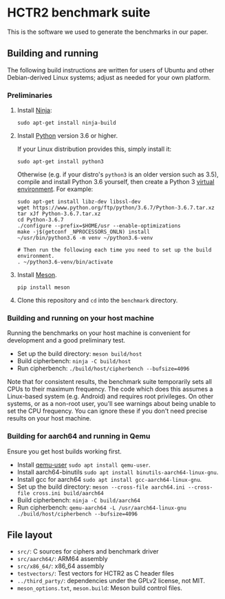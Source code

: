 # HCTR2 benchmark suite

This is the software we used to generate the benchmarks in our paper.

## Building and running

The following build instructions are written for users of Ubuntu and other
Debian-derived Linux systems; adjust as needed for your own platform.

### Preliminaries

1. Install [Ninja](https://ninja-build.org/):

       sudo apt-get install ninja-build

2. Install [Python](https://www.python.org/) version 3.6 or higher.

   If your Linux distribution provides this, simply install it:

       sudo apt-get install python3

   Otherwise (e.g. if your distro's `python3` is an older version such as 3.5),
   compile and install Python 3.6 yourself, then create a Python 3 [virtual
   environment](https://docs.python.org/3/library/venv.html).  For example:

       sudo apt-get install libz-dev libssl-dev
       wget https://www.python.org/ftp/python/3.6.7/Python-3.6.7.tar.xz
       tar xJf Python-3.6.7.tar.xz
       cd Python-3.6.7
       ./configure --prefix=$HOME/usr --enable-optimizations
       make -j$(getconf _NPROCESSORS_ONLN) install
       ~/usr/bin/python3.6 -m venv ~/python3.6-venv

       # Then run the following each time you need to set up the build environment.
       . ~/python3.6-venv/bin/activate

3. Install [Meson](https://mesonbuild.com/).

       pip install meson

4. Clone this repository and `cd` into the `benchmark` directory.

### Building and running on your host machine

Running the benchmarks on your host machine is convenient for development and a
good preliminary test.

* Set up the build directory: `meson build/host`
* Build cipherbench: `ninja -C build/host`
* Run cipherbench: `./build/host/cipherbench --bufsize=4096`

Note that for consistent results, the benchmark suite temporarily sets all CPUs
to their maximum frequency.  The code which does this assumes a Linux-based
system (e.g. Android) and requires root privileges.  On other systems, or as a
non-root user, you'll see warnings about being unable to set the CPU frequency.
You can ignore these if you don't need precise results on your host machine.

### Building for aarch64 and running in Qemu

Ensure you get host builds working first.

* Install [qemu-user](https://qemu-project.gitlab.io/qemu/user/index.html) `sudo apt install qemu-user`.
* Install aarch64-binutils `sudo apt install binutils-aarch64-linux-gnu`.
* Install gcc for aarch64 `sudo apt install gcc-aarch64-linux-gnu`.
* Set up the build directory: `meson --cross-file aarch64.ini --cross-file cross.ini build/aarch64`
* Build cipherbench: `ninja -C build/aarch64`
* Run cipherbench: `qemu-aarch64 -L /usr/aarch64-linux-gnu ./build/host/cipherbench --bufsize=4096`

## File layout

* `src/`: C sources for ciphers and benchmark driver
* `src/aarch64/`: ARM64 assembly
* `src/x86_64/`: x86_64 assembly
* `testvectors/`: Test vectors for HCTR2 as C header files
* `../third_party/`: dependencies under the GPLv2 license, not MIT.
* `meson_options.txt`, `meson.build`: Meson build control files.
